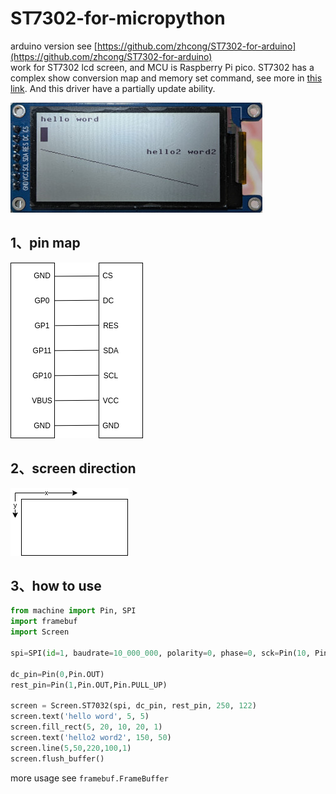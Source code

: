 # ST7302-for-micropython
arduino version see [https://github.com/zhcong/ST7302-for-arduino](https://github.com/zhcong/ST7302-for-arduino)   
work for ST7302 lcd screen, and MCU is Raspberry Pi pico. ST7302 has a complex show conversion map and memory set command, see more in [this link](doc/ST7302_V0.0.pdf). And this driver have a partially update ability.

![direction](doc/screen.jpg)
## 1、pin map
![direction](doc/pin.png)
## 2、screen direction
![direction](doc/screen-arrow.png)

## 3、how to use
```python
from machine import Pin, SPI
import framebuf
import Screen

spi=SPI(id=1, baudrate=10_000_000, polarity=0, phase=0, sck=Pin(10, Pin.OUT), mosi=Pin(11,Pin.OUT))

dc_pin=Pin(0,Pin.OUT)
rest_pin=Pin(1,Pin.OUT,Pin.PULL_UP)

screen = Screen.ST7032(spi, dc_pin, rest_pin, 250, 122)
screen.text('hello word', 5, 5)
screen.fill_rect(5, 20, 10, 20, 1)
screen.text('hello2 word2', 150, 50)
screen.line(5,50,220,100,1)
screen.flush_buffer()
```
more usage see `framebuf.FrameBuffer`
